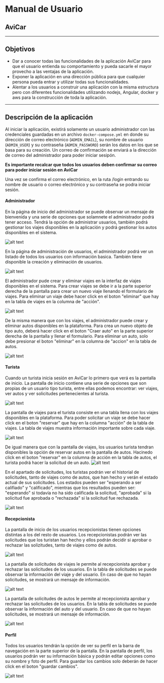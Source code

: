
# Manual de Usuario
## AviCar

----

## Objetivos
  - Dar a conocer todas las funcionalidades de la aplicación AviCar para que el usuario entienda su comportamiento y pueda sacarle el mayor provecho a las ventajas de la aplicación.
  - Exponer la aplicación en una dirección pública para que cualquier persona pueda entrar y utilizar todas sus funcionalidades.
  - Alentar a los usuarios a construir una aplicación con la misma estructura pero con diferentes funcionalidades utilizando nodejs, Angular, docker y aws para la construcción de toda la aplicación.

---  

## Descripción de la aplicación
Al iniciar la aplicación, existirá solamente un usuario administrador con las credenciales guardadas en un archivo `docker-compose.yml` en donde su dirección de correo electrónico (`ADMIN_EMAIL`), su nombre de usuario (`ADMIN_USER`) y su contraseña (`ADMIN_PASSWORD`) serán los datos en los que se basa para su creación. Un correo de confirmación se enviará a la dirección de correo del administrador para poder iniciar sesipón.

**Es importante recalcar que todos los usuarios deben confirmar su correo para poder iniciar sesión en AviCar** 

Una vez se confirma el correo electrónico, en la ruta /login entrando su nombre de usuario o correo electrónico y su contraseña se podra iniciar sesión. 

#### Administrador
En la página de inicio del administrador se puede observar un mensaje de bienvenida y una serie de opciones que solamnete el administrador podrá tener acceso. Tendrá la opción de administrar usuarios, también podrá gestionar los viajes disponibles en la aplicación y podrá gestionar los autos disponibles en el sistema.

![alt text](https://appweb-201900810-p2.s3.amazonaws.com/Screenshot+from+2022-12-28+13-17-45.png)


En la página de administración de usuarios, el administrador podrá ver un listado de todos los usuarios con información basica. También tiene disponible la creación y eliminación de usuarios.

![alt text](https://appweb-201900810-p2.s3.amazonaws.com/usuarios-admin.png)

El administrador pude crear y eliminar viajes en la interfaz de viajes disponibles en el sistema. Para crear viajes se debe ir a la parte superior derecha de la pantalla para crear un nuevo viaje llenando el formulario de viajes. Para eliminar un viaje debe hacer click en el boton "eliminar" que hay en la tabla de viajes en la columna de "acción".

![alt text](https://appweb-201900810-p2.s3.amazonaws.com/viajes-admin.png)

De la misma manera que con los viajes, el administrador puede crear y eliminar autos disponibles en la plataforma. Para crea un nuevo objeto de tipo auto, deberá hacer click en el boton "Craer auto" en la parte superior derecha de la pantalla y llenar el formulario. Para eliminar un auto, solo debe presionar el boton "eliminar" en la columna de "accion" en la tabla de autos.

![alt text](https://appweb-201900810-p2.s3.amazonaws.com/autos-admin.png)

#### Turista
Cuando un turista inicia sesión en AviCar lo primero que verá es la pantalla de inicio. La pantalla de inicio contiene una serie de opciones que son propias de un usuario tipo turista, entre ellas podemos encontrar: ver viajes, ver autos y ver solicitudes pertenecientes al turista.

![alt text](https://appweb-201900810-p2.s3.amazonaws.com/home-turista.png)

La pantalla de viajes para el turista consiste en una tabla llena con los viajes disponibles en la plataforma. Para poder solicitar un viaje se debe hacer click en el boton "reservar" que hay en la columna "acción" de la tabla de viajes. La tabla de viajes muestra información importante sobre cada viaje.

![alt text](https://appweb-201900810-p2.s3.amazonaws.com/viajes-turista.png)

De igual manera que con la pantalla de viajes, los usuarios turista tendran disponibles la opción de reservar autos en la pantalla de autos. Hacinedo click en el boton "reservar" en la columna de acción en la tabla de autos, el turista podrá hacer la solicitud de un auto.
![alt text](https://appweb-201900810-p2.s3.amazonaws.com/autos-turista.png)

En el apartado de solicitudes, los turistas podrán ver el historial de solicitudes, tanto de viajes como de autos, que han hecho y verán el estado actual de sus solicitudes. Los estados pueden ser "esperando a ser califiado" y "calificado", mientras que los resultados pueden ser: "esperando" si todavía no ha sido calificada la solicitud, "aprobada" si la solicitud fue aprobada o "rechazada" si la solicitud fue rechazada.

![alt text](https://appweb-201900810-p2.s3.amazonaws.com/solicitudes-turista.png)

#### Recepcionista
La pantalla de inicio de los usuarios recepcionistas tienen opciones distintas a los del resto de usuarios. Los recepcionistas podrán ver las solicitudes que los turistan han hecho y ellos podrán decidir si aprobar o rechazar las solizitudes, tanto de viajes como de autos.

![alt text](https://appweb-201900810-p2.s3.amazonaws.com/home-recepcionista.png)

La pantalla de solicitudes de viajes le permite al recepcionista aprobar y rechazar las solicitudes de los usuarios. En la tabla de solicitudes se puede observar la información del viaje y del usuario. En caso de que no hayan solicitudes, se mostrará un mensaje de información.

![alt text](https://appweb-201900810-p2.s3.amazonaws.com/viajes-recepcionista.png)

La pantalla de solicitudes de autos le permite al recepcionista aprobar y rechazar las solicitudes de los usuarios. En la tabla de solicitudes se puede observar la información del auto y del usuario. En caso de que no hayan solicitudes, se mostrará un mensaje de información.

![alt text](https://appweb-201900810-p2.s3.amazonaws.com/autos-recepcionista.png)

#### Perfil
Todos los usuarios tendrán la opción de ver su perfil en la barra de navegación en la parte superior de la pantalla. En la pantalla de perfil, los usuarios podrán ver su información básica y podrán editar opciones como su nombre y foto de perfil. Para guardar los cambios solo deberán de hacer click en el boton "guardar cambios".

![alt text](https://appweb-201900810-p2.s3.amazonaws.com/perfil.png)


